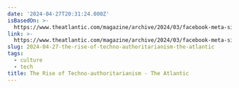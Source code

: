 ```yaml
---
date: '2024-04-27T20:31:24.000Z'
isBasedOn: >-
  https://www.theatlantic.com/magazine/archive/2024/03/facebook-meta-silicon-valley-politics/677168/
link: >-
  https://www.theatlantic.com/magazine/archive/2024/03/facebook-meta-silicon-valley-politics/677168/
slug: 2024-04-27-the-rise-of-techno-authoritarianism-the-atlantic
tags:
  - culture
  - tech
title: The Rise of Techno-authoritarianism - The Atlantic
---
```


